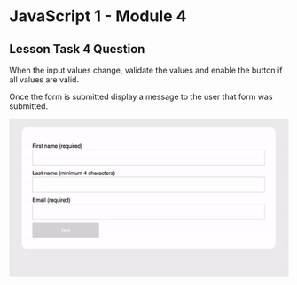 # JavaScript 1 - Module 4

## Lesson Task 4 Question

When the input values change, validate the values and enable the button if all values are valid.

Once the form is submitted display a message to the user that form was submitted.

<img src="example.gif">
